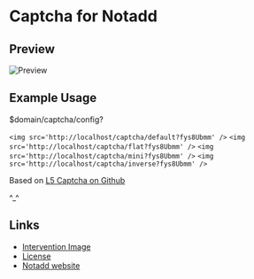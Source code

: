 # Captcha for Notadd

## Preview
![Preview](http://i.imgur.com/HYtr744.png)

## Example Usage

$domain/captcha/config?

`<img src='http://localhost/captcha/default?fys8Ubmm' />`
`<img src='http://localhost/captcha/flat?fys8Ubmm' />`
`<img src='http://localhost/captcha/mini?fys8Ubmm' />`
`<img src='http://localhost/captcha/inverse?fys8Ubmm' />`


Based on [L5 Captcha on Github](https://github.com/mewebstudio/captcha)

^_^

## Links
* [Intervention Image](https://github.com/Intervention/image)
* [License](http://www.opensource.org/licenses/mit-license.php)
* [Notadd website](http://notadd.com)
